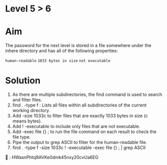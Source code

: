 # Level 5 > 6

# Aim
The password for the next level is stored in a file somewhere under the inhere directory and has all of the following properties:

`human-readable` `1033 bytes in size` `not executable`

# Solution
1. As there are multiple subdirectories, the find command is used to search and filter files.
2. find . -type f : Lists all files within all subdirectories of the current working directory.
3. Add -size 1033c to filter files that are exactly 1033 bytes in size (c means bytes).
4. Add ! -executable to include only files that are not executable.
5. Add -exec file {} \; to run the file command on each result to check the file type.
6. Pipe the output to grep ASCII to filter for the human-readable file.
7. find . -type f -size 1033c ! -executable -exec file {} ; | grep ASCII

🔑 : HWasnPhtq9AVKe0dmk45nxy20cvUa6EG
